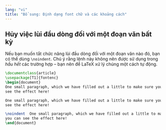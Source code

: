 ```yaml
---
lang: "vi"
title: "Bổ sung: Định dạng font chữ và các khoảng cách"
---
```


## Hủy việc lùi đầu dòng đối với một đoạn văn bất kỳ

Nếu bạn muốn tắt chức năng lùi đầu dòng đối với một đoạn văn nào đó, bạn có thể
dùng `\noindent`. Chú ý rằng lệnh này không nên được sử dụng trong _hầu hết_
các trường hợp &ndash; bạn nên để LaTeX xử lý chúng một cách tự động.

```latex
\documentclass{article}
\usepackage[T1]{fontenc}
\begin{document}
One small paragraph, which we have filled out a little to make sure you can
see the effect here!

One small paragraph, which we have filled out a little to make sure you can
see the effect here!

\noindent  One small paragraph, which we have filled out a little to make sure
you can see the effect here!
\end{document}
```
